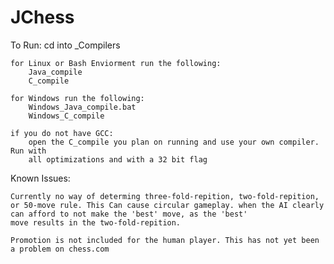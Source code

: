 # JChess


To Run:
	cd into _Compilers
	
	for Linux or Bash Enviorment run the following:
		Java_compile
		C_compile
		
	for Windows run the following:
		Windows_Java_compile.bat
		Windows_C_compile
		
	if you do not have GCC:
		open the C_compile you plan on running and use your own compiler. Run with
		all optimizations and with a 32 bit flag
		
Known Issues:

	Currently no way of determing three-fold-repition, two-fold-repition, or 50-move rule. This Can cause circular gameplay. when the AI clearly can afford to not make the 'best' move, as the 'best'
	move results in the two-fold-repition.
	
	Promotion is not included for the human player. This has not yet been a problem on chess.com 